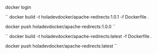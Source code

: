 docker login

``
docker build -t holadevdocker/apache-redirects:1.0.1 -f Dockerfile .

docker push holadevdocker/apache-redirects:1.0.0
``

``
docker build -t holadevdocker/apache-redirects:latest -f Dockerfile .

docker push holadevdocker/apache-redirects:latest
``
